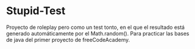 # Stupid-Test
Proyecto de roleplay pero como un test tonto, en el que el resultado está generado automáticamente por el Math.random(). Para practicar las bases de java del primer proyecto de freeCodeAcademy.
